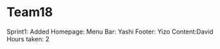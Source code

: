 # Team18
Sprint1:
    Added Homepage:
             Menu Bar: Yashi
             Footer: Yizo
             Content:David
             Hours taken: 2
             
